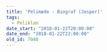 ```yaml
---
title: 'Pelimøde - Biograf (Jesper)'
tags:
  - Peliklan
date_start: "2018-01-22T20:00:00"
date_end: "2018-01-22T22:00:00"
old_id: 7048
---
```

